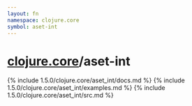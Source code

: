 ```yaml
---
layout: fn
namespace: clojure.core
symbol: aset-int
---
```


# [clojure.core](../)/aset-int

{% include 1.5.0/clojure.core/aset_int/docs.md %}
{% include 1.5.0/clojure.core/aset_int/examples.md %}
{% include 1.5.0/clojure.core/aset_int/src.md %}

